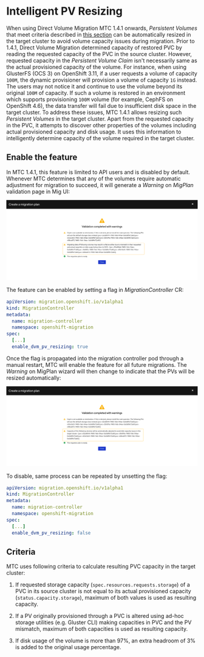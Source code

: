 # Intelligent PV Resizing

When using Direct Volume Migration MTC 1.4.1 onwards, _Persistent Volumes_ that meet criteria described in [this section](#criteria) can be automatically resized in the target cluster to avoid volume capacity issues during migration.  Prior to 1.4.1, Direct Volume Migration determined capacity of restored PVC by reading the requested capacity of the PVC in the source cluster. However, requested capacity in the _Persistent Volume Claim_ isn't necessarily same as the actual provisioned capacity of the volume. For instance, when using GlusterFS (OCS 3) on OpenShift 3.11, if a user requests a volume of capacity `100M`, the dynamic provisioner will provision a volume of capacity `1G` instead. The users may not notice it and continue to use the volume beyond its original `100M` of capacity. If such a volume is restored in an environment which supports provisioning `100M` volume (for example, CephFS on OpenShift 4.6), the data transfer will fail due to insufficient disk space in the target cluster. To address these issues, MTC 1.4.1 allows resizing such _Persistent Volumes_ in the target cluster. Apart from the requested capacity in the PVC, it attempts to discover other properties of the volumes including actual provisioned capacity and disk usage. It uses this information to intelligently determine capacity of the volume required in the target cluster.

## Enable the feature

In MTC 1.4.1, this feature is limited to API users and is disabled by default. Whenever MTC determines that any of the volumes require automatic adjustment for migration to succeed, it will generate a _Warning_ on _MigPlan_ validation page in Mig UI:

![pv-resize-warning](./screenshots/pv-resize/warning.png)

The feature can be enabled by setting a flag in _MigrationController_ CR:

```yml
apiVersion: migration.openshift.io/v1alpha1
kind: MigrationController
metadata:
  name: migration-controller
  namespace: openshift-migration
spec:
  [...]
  enable_dvm_pv_resizing: true
```

Once the flag is propagated into the migration controller pod through a manual restart, MTC will enable the feature for all future migrations. The _Warning_ on MigPlan wizard will then change to indicate that the PVs will be resized automatically:

![pv-resize-warning](./screenshots/pv-resize/warning-enabled.png)

To disable, same process can be repeated by unsetting the flag:

```yml
apiVersion: migration.openshift.io/v1alpha1
kind: MigrationController
metadata:
  name: migration-controller
  namespace: openshift-migration
spec:
  [...]
  enable_dvm_pv_resizing: false
```

## Criteria

MTC uses following criteria to calculate resulting PVC capacity in the target cluster:

1. If requested storage capacity (`spec.resources.requests.storage`) of a PVC in its source cluster is not equal to its actual provisioned capacity (`status.capacity.storage`), maximum of both values is used as resulting capacity.

2. If a PV originally provisioned through a PVC is altered using ad-hoc storage utilities (e.g. Gluster CLI) making capacities in PVC and the PV mismatch, maximum of both capacities is used as resulting capacity.  

3. If disk usage of the volume is more than 97%, an extra headroom of 3% is added to the original usage percentage.

